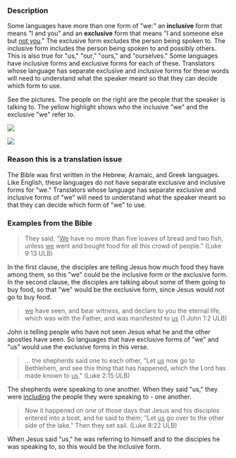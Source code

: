 

### Description

Some languages have more than one form of "we:" an **inclusive** form that means "I and you" and an **exclusive** form that means "I and someone else but <u>not you</u>." The exclusive form excludes the person being spoken to. The inclusive form includes the person being spoken to and possibly others. This is also true for "us," "our," "ours," and "ourselves." Some languages have inclusive forms and exclusive forms for each of these. Translators whose language has separate exclusive and inclusive forms for these words will need to understand what the speaker meant so that they can decide which form to use.

See the pictures. The people on the right are the people that the speaker is talking to. The yellow highlight shows who the inclusive "we" and the exclusive "we" refer to. 

![](https://cdn.door43.org/ta/jpg/vocabulary/we_us_inclusive.jpg)

![](https://cdn.door43.org/ta/jpg/vocabulary/we_us_exclusive.jpg)

### Reason this is a translation issue

The Bible was first written in the Hebrew, Aramaic, and Greek languages. Like English, these languages do not have separate exclusive and inclusive forms for "we." Translators whose language has separate exclusive and inclusive forms of "we" will need to understand what the speaker meant so that they can decide which form of "we" to use. 

### Examples from the Bible

>They said, “<u>We</u> have no more than five loaves of bread and two fish, unless <u>we</u> went and bought food for all this crowd of people.” (Luke 9:13 ULB)

In the first clause, the disciples are telling Jesus how much food they have among them, so this "we" could be the inclusive form or the exclusive form. In the second clause, the disciples are talking about some of them going to buy food, so that "we" would be the exclusive form, since Jesus would not go to buy food.

><u>we</u> have seen, and bear witness, and declare to you the eternal life, which was with the Father, and was manifested to <u>us</u> (1 John 1:2 ULB)

John is telling people who have not seen Jesus what he and the other apostles have seen. So languages that have exclusive forms of "we" and "us" would use the exclusive forms in this verse.

>… the shepherds said one to each other, "Let <u>us</u> now go to Bethlehem, and see this thing that has happened, which the Lord has made known to <u>us</u>." (Luke 2:15 ULB)

The shepherds were speaking to one another. When they said "us," they were <u>including</u> the people they were speaking to - one another.

>Now it happened on one of those days that Jesus and his disciples entered into a boat, and he said to them, "Let <u>us</u> go over to the other side of the lake." Then they set sail. (Luke 8:22 ULB) 

When Jesus said "us," he was referring to himself and to the disciples he was speaking to, so this would be the inclusive form.
